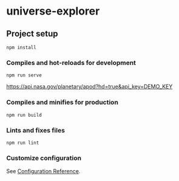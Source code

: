 # universe-explorer

## Project setup
```
npm install
```

### Compiles and hot-reloads for development
```
npm run serve
```
https://api.nasa.gov/planetary/apod?hd=true&api_key=DEMO_KEY

### Compiles and minifies for production
```
npm run build
```

### Lints and fixes files
```
npm run lint
```

### Customize configuration
See [Configuration Reference](https://cli.vuejs.org/config/).
